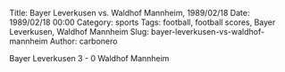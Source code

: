Title: Bayer Leverkusen vs. Waldhof Mannheim, 1989/02/18
Date: 1989/02/18 00:00
Category: sports
Tags: football, football scores, Bayer Leverkusen, Waldhof Mannheim
Slug: bayer-leverkusen-vs-waldhof-mannheim
Author: carbonero


Bayer Leverkusen 3 - 0 Waldhof Mannheim
